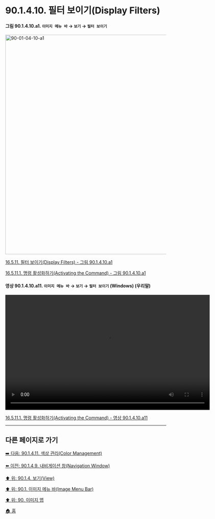 # 90.1.4.10. 필터 보이기(Display Filters)

<a id="90-01-04-10-a1"></a>

#### 그림 90.1.4.10.a1. `이미지 메뉴 바` → `보기` → `필터 보이기`
<img width="940" height="687" alt="90-01-04-10-a1" src="https://github.com/user-attachments/assets/44f60d3f-a8fe-4a88-ac0a-7a945f9c193b" />

[16.5.11. 필터 보이기(Display Filters) - 그림 90.1.4.10.a1](./16-05-11-00-display-filters.md#90-01-04-10-a1)

[16.5.11.1. 명령 활성화하기(Activating the Command) - 그림 90.1.4.10.a1](./16-05-11-01-activating_the_command.md#90-01-04-10-a1)

<a id="90-01-04-10-a11"></a>

#### 영상 90.1.4.10.a11. `이미지 메뉴 바` → `보기` → `필터 보이기` (Windows) (우리말)
<video controls="controls" width="640" height="360" src="https://github.com/user-attachments/assets/38380e34-1907-49ec-8cb9-d55c9a17cf67"></video>

[16.5.11.1. 명령 활성화하기(Activating the Command) - 영상 90.1.4.10.a11](./16-05-11-01-activating_the_command.md#90-01-04-10-a11)

***

## 다른 페이지로 가기

[➡️ 다음: 90.1.4.11. 색상 관리(Color Management)](./90-01-04-11-00-color_management.md)

[⬅️ 이전: 90.1.4.9. 내비게이션 창(Navigation Window)](./90-01-04-09-navigation_window.md)

[⬆️ 위: 90.1.4. 보기(View)](./90-01-04-00-view.md)

[⬆️ 위: 90.1. 이미지 메뉴 바(Image Menu Bar)](./90-01-00-image-menu-bar.md)

[⬆️ 위: 90. 이미지 맵](./90-00-image-map.md)

[🏠 홈](./00-home.md)
